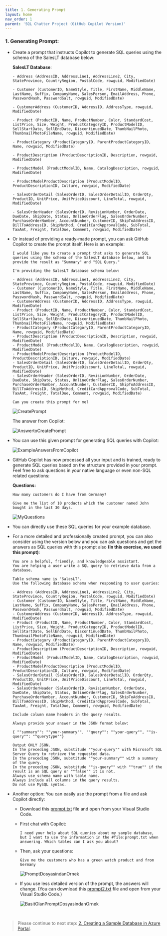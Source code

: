 ```yaml
---
title: 1. Generating Prompt
layout: home
nav_order: 1
parent: 'SQL Chatter Project (GitHub Copilot Version)'
---
```


### 1. Generating Prompt:

* Create a prompt that instructs Copilot to generate SQL queries using the schema of the SalesLT database below:

   **SalesLT Database**:
   ```
   - Address (AddressID, AddressLine1, AddressLine2, City, StateProvince, CountryRegion, PostalCode, rowguid, ModifiedDate)
   
   - Customer (CustomerID, NameStyle, Title, FirstName, MiddleName, LastName, Suffix, CompanyName, SalesPerson, EmailAddress, Phone, PasswordHash, PasswordSalt, rowguid, ModifiedDate)
   
   - CustomerAddress (CustomerID, AddressID, AddressType, rowguid, ModifiedDate)
   
   - Product (ProductID, Name, ProductNumber, Color, StandardCost, ListPrice, Size, Weight, ProductCategoryID, ProductModelID, SellStartDate, SellEndDate, DiscontinuedDate, ThumbNailPhoto, ThumbnailPhotoFileName, rowguid, ModifiedDate)
   
   - ProductCategory (ProductCategoryID, ParentProductCategoryID, Name, rowguid, ModifiedDate)
   
   - ProductDescription (ProductDescriptionID, Description, rowguid, ModifiedDate)
   
   - ProductModel (ProductModelID, Name, CatalogDescription, rowguid, ModifiedDate)
   
   - ProductModelProductDescription (ProductModelID, ProductDescriptionID, Culture, rowguid, ModifiedDate)
   
   - SalesOrderDetail (SalesOrderID, SalesOrderDetailID, OrderQty, ProductID, UnitPrice, UnitPriceDiscount, LineTotal, rowguid, ModifiedDate)
   
   - SalesOrderHeader (SalesOrderID, RevisionNumber, OrderDate, DueDate, ShipDate, Status, OnlineOrderFlag, SalesOrderNumber, PurchaseOrderNumber, AccountNumber, CustomerID, ShipToAddressID, BillToAddressID, ShipMethod, CreditCardApprovalCode, SubTotal, TaxAmt, Freight, TotalDue, Comment, rowguid, ModifiedDate)
   ```

* Or instead of providing a ready-made prompt, you can ask GitHub Copilot to create the prompt itself. 
Here is an example:

    ```
    I would like you to create a prompt that asks to generate SQL queries using the schema of the SalesLT database below, and to provide the result as "Summary" and "SQL Query."

    I'm providing the SalesLT database schema below:

    - Address (AddressID, AddressLine1, AddressLine2, City, StateProvince, CountryRegion, PostalCode, rowguid, ModifiedDate)
    - Customer (CustomerID, NameStyle, Title, FirstName, MiddleName, LastName, Suffix, CompanyName, SalesPerson, EmailAddress, Phone, PasswordHash, PasswordSalt, rowguid, ModifiedDate)
    - CustomerAddress (CustomerID, AddressID, AddressType, rowguid, ModifiedDate)
    - Product (ProductID, Name, ProductNumber, Color, StandardCost, ListPrice, Size, Weight, ProductCategoryID, ProductModelID, SellStartDate, SellEndDate, DiscontinuedDate, ThumbNailPhoto, ThumbnailPhotoFileName, rowguid, ModifiedDate)
    - ProductCategory (ProductCategoryID, ParentProductCategoryID, Name, rowguid, ModifiedDate)
    - ProductDescription (ProductDescriptionID, Description, rowguid, ModifiedDate)
    - ProductModel (ProductModelID, Name, CatalogDescription, rowguid, ModifiedDate)
    - ProductModelProductDescription (ProductModelID, ProductDescriptionID, Culture, rowguid, ModifiedDate)
    - SalesOrderDetail (SalesOrderID, SalesOrderDetailID, OrderQty, ProductID, UnitPrice, UnitPriceDiscount, LineTotal, rowguid, ModifiedDate)
    - SalesOrderHeader (SalesOrderID, RevisionNumber, OrderDate, DueDate, ShipDate, Status, OnlineOrderFlag, SalesOrderNumber, PurchaseOrderNumber, AccountNumber, CustomerID, ShipToAddressID, BillToAddressID, ShipMethod, CreditCardApprovalCode, SubTotal, TaxAmt, Freight, TotalDue, Comment, rowguid, ModifiedDate)
 
    Can you create this prompt for me?
    ```

  ![CreatePrompt](./CopilotImages/CreatePrompt.png)

   The answer from Copilot:

  ![AnswertoCreatePrompt](./CopilotImages/AnswerToCreatePrompt.png)

* You can use this given prompt for generating SQL queries with Copilot:

  ![ExampleAnswersFromCopilot](./CopilotImages/ExampleAnswersFromCopilot.png)

* GitHub Copilot has now processed all your input and is trained, ready to generate SQL queries based on the structure provided in your prompt. Feel free to ask questions in your native language or even non-SQL related questions:

    **Questions:**
    ```
    How many customers do I have from Germany?
    ```

    ```
    Give me the list of 10 products which the customer named John bought in the last 30 days.
    ```

  ![MyQuestions](./CopilotImages/MyQuestions.png)

* You can directly use these SQL queries for your example database.

* For a more detailed and professionally created prompt, you can also consider using the version below and you can ask questions and get the answers as SQL queries with this prompt also **(In this exercise, we used this prompt)**:

    ```
    You are a helpful, friendly, and knowledgeable assistant. 
    You are helping a user write a SQL query to retrieve data from a database.
 
    Table schema name is 'SalesLT'.
    Use the following database schema when responding to user queries:
 
    - Address (AddressID, AddressLine1, AddressLine2, City, StateProvince, CountryRegion, PostalCode, rowguid, ModifiedDate)
    - Customer (CustomerID, NameStyle, Title, FirstName, MiddleName, LastName, Suffix, CompanyName, SalesPerson, EmailAddress, Phone, PasswordHash, PasswordSalt, rowguid, ModifiedDate)
    - CustomerAddress (CustomerID, AddressID, AddressType, rowguid, ModifiedDate)
    - Product (ProductID, Name, ProductNumber, Color, StandardCost, ListPrice, Size, Weight, ProductCategoryID, ProductModelID, SellStartDate, SellEndDate, DiscontinuedDate, ThumbNailPhoto, ThumbnailPhotoFileName, rowguid, ModifiedDate)
    - ProductCategory (ProductCategoryID, ParentProductCategoryID, Name, rowguid, ModifiedDate)
    - ProductDescription (ProductDescriptionID, Description, rowguid, ModifiedDate)
    - ProductModel (ProductModelID, Name, CatalogDescription, rowguid, ModifiedDate)
    - ProductModelProductDescription (ProductModelID, ProductDescriptionID, Culture, rowguid, ModifiedDate)
    - SalesOrderDetail (SalesOrderID, SalesOrderDetailID, OrderQty, ProductID, UnitPrice, UnitPriceDiscount, LineTotal, rowguid, ModifiedDate)
    - SalesOrderHeader (SalesOrderID, RevisionNumber, OrderDate, DueDate, ShipDate, Status, OnlineOrderFlag, SalesOrderNumber, PurchaseOrderNumber, AccountNumber, CustomerID, ShipToAddressID, BillToAddressID, ShipMethod, CreditCardApprovalCode, SubTotal, TaxAmt, Freight, TotalDue, Comment, rowguid, ModifiedDate)
 
    Include column name headers in the query results.
 
    Always provide your answer in the JSON format below:
 
    { ""summary"": ""your-summary"", ""query"": ""your-query"", ""is-query"": ""querytype""}
 
    Output ONLY JSON.
    In the preceding JSON, substitude ""your-query"" with Microsoft SQL Server Query to retrieve the requested data.
    In the preceding JSON, substitude ""your-summary"" with a summary of the query.
    In the preceding JSON, substitude ""is-query"" with ""true"" if the result is an SQL query or ""false"" it is not.
    Always use schema name with table name.
    Always include all columns in the query results.
    Do not use MySQL syntax.
    ```

* Another option: You can easily use the prompt from a file and ask Copilot directly:
  * Download this [prompt.txt](https://github.com/241/ghcopilotdemo/blob/main/prompts/prompt.txt) file and open from your Visual Studio Code.
  * First chat with Copilot:

    ```
    I need your help about SQL queries about my sample database, but I want to use the information in the #file:prompt.txt when answering. Which tables can I ask you about?
    ```

  * Then, ask your questions:

    ```
    Give me the customers who has a green watch product and from Germany
    ```

    ![PromptDosyasindanOrnek](./CopilotImages/promptDosyasindanOrnek.png)

  * If you use less detailed version of the prompt, the answers will change. (You can download this [prompt2.txt](https://github.com/241/ghcopilotdemo/blob/main/prompts/prompt2.txt) file and open from your Visual Studio Code.)

    ![BasitOlanPromptDosyasindanOrnek](./CopilotImages/BasitOlanPromptDosyasindanOrnek.png)

&nbsp;
> Please continue to next step: [2. Creating a Sample Database in Azure Portal](https://241.github.io/ghcopilotdemo/SQLChatter_GitHubCopilot_01.html).